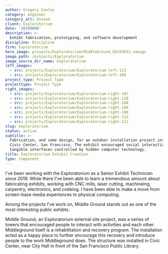 ```yaml
---
author: Gregory Cowley
category: engineer
category_alt: Unused
client: Exploratorium
date: '20190000'
description: >-
  Exhibt fabrication, prototyping, and software development
discipline: Discipline
firm: Exploratorium
hero_image: projects/Exploratorium/MiddleGround_DSC03033_nawvgv
image_path: /projects/Exploratorium
image_source_dir_name: Exploratorium
left_images:
  - src: projects/Exploratorium/Exploratorium-left-113
  - src: projects/Exploratorium/Exploratorium-left-100
project_type: Project Type
projecttype: Project Type
right_images:
  - src: projects/Exploratorium/Exploratorium-right-107
  - src: projects/Exploratorium/Exploratorium-right-110
  - src: projects/Exploratorium/Exploratorium-right-108
  - src: projects/Exploratorium/Exploratorium-right-109
  - src: projects/Exploratorium/Exploratorium-right-106
  - src: projects/Exploratorium/Exploratorium-right-112
  - src: projects/Exploratorium/Exploratorium-right-111
slug: exploratorium
status: active
subtitle: >-
  Fabrication, and some design, for an outdoor installation project installed in
  Civic Center, San Francisco. The exhibit encouraged social interaction using
  tangible interfaces controlled by hidden computer technology. 
title: Exploratorium Exhibit Creation
type: Component
---
```

I've been working with the Exploratorium as a Senior Exhibit Technician since 2019. While there I've been able to learn a tremendous amount about fabricating exhibits, working with CNC mills, laser cutting, machineing, carpentry, electronics, and codeing. I have been able to make a move from screen-base media experiences to physical computing.

Among the projects I've work on, Middle Ground stands out as one of the most interesting public exhibts.

Middle Ground, an Exploratorium external site project, was a series of towers that encouraged people to interact with activities and each other. Middleground itself is a rehabilitation and recovery program. The installation acted as a happy place to further encourage this recovery and introduce people to the work Middleground does. The structure was installed in Civic Center, near City Hall in front of the San Francisco Public Library.
